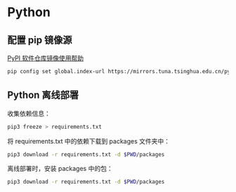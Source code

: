 # Python

## 配置 pip 镜像源

[PyPI 软件仓库镜像使用帮助](https://help.mirrorz.org/pypi/URL_ADDRESS)

```bash
pip config set global.index-url https://mirrors.tuna.tsinghua.edu.cn/pypi/web/simple
```

## Python 离线部署

收集依赖信息：

```bash
pip3 freeze > requirements.txt
```

将 requirements.txt 中的依赖下载到 packages 文件夹中：

```bash
pip3 download -r requirements.txt -d $PWD/packages
```

离线部署时，安装 packages 中的包：

```bash
pip3 download -r requirements.txt -d $PWD/packages
```
